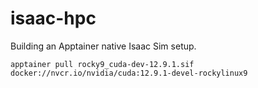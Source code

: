# isaac-hpc

Building an Apptainer native Isaac Sim setup.

```
apptainer pull rocky9_cuda-dev-12.9.1.sif docker://nvcr.io/nvidia/cuda:12.9.1-devel-rockylinux9
```

